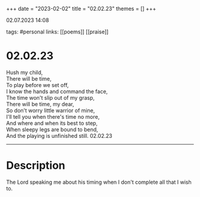 +++
date = "2023-02-02"
title = "02.02.23"
themes = []
+++

02.07.2023 14:08

tags: #personal
links: [[poems]] [[praise]]

# 02.02.23
Hush my child,  
There will be time,  
To play before we set off,  
I know the hands and command the face,  
The time won't slip out of my grasp,  
There will be time, my dear,  
So don't worry little warrior of mine,  
I'll tell you when there's time no more,  
And where and when its best to step,  
When sleepy legs are bound to bend,  
And the playing is unfinished still.
02.02.23

---
# Description
The Lord speaking me about his timing when I don't complete all that I wish to.